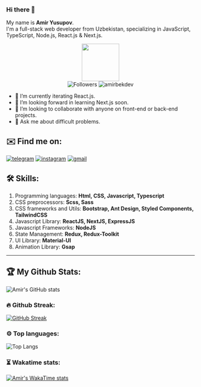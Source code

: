### Hi there 👋

My name is **Amir Yusupov**.
<br>
I'm a full-stack web developer from Uzbekistan, specializing in JavaScript, TypeScript, Node.js, React.js & Next.js.
<br>

<div id="header" align="center">
  <img src="https://media.giphy.com/media/M9gbBd9nbDrOTu1Mqx/giphy.gif" width="100"/>
 <br />
 <img src="https://img.shields.io/github/followers/amiryusupov?style=social" alt="Followers"/>
 <img src="https://komarev.com/ghpvc/?username=amiryusupov&label=Profile%20views&color=0e75b6&style=flat" alt="amirbekdev" />
</div>

- 🔭 I’m currently iterating React.js.
- 🌱 I’m looking forward in learning Next.js soon.
- 👯 I’m looking to collaborate with anyone on front-end or back-end projects.
- 💬 Ask me about difficult problems.

## ✉️ Find me on:

[![telegram](https://img.shields.io/badge/-@amir-blue?style=for-the-badge&logo=telegram)](https://t.me/amiryusupov070)
[![instagram](https://img.shields.io/badge/-@amir.yusupov-black?style=for-the-badge&logo=instagram)](https://instagram.com/amiryusupovv)
[![gmail](https://img.shields.io/badge/-@amir-white?style=for-the-badge&logo=gmail)](mailto:amiryusupov.070@gmail.com)

## 🛠 Skills:

1. Programming languages: **Html, CSS, Javascript, Typescript**
2. CSS preprocessors: **Scss, Sass**
3. CSS frameworks and Utils: **Bootstrap, Ant Design, Styled Components, TailwindCSS**
4. Javascript Library: **ReactJS, NextJS, ExpressJS**
5. Javascript Frameworks: **NodeJS**
6. State Management: **Redux, Redux-Toolkit**
7. UI Library: **Material-UI**
8. Animation Library: **Gsap**

---

## 🏆 My Github Stats:
![Amir's GitHub stats](https://github-readme-stats.vercel.app/api?username=amiryusupov&show_icons=true&theme=tokyonight)
<br>
### 🔥 Github Streak:
[![GitHub Streak](https://github-readme-streak-stats.herokuapp.com?user=amiryusupov&theme=dark&hide_border=true)](https://git.io/streak-stats)
<br>
### ⚙ Top languages:
![Top Langs](https://github-readme-stats.vercel.app/api/top-langs/?username=amiryusupov&layout=compact&theme=dark)
<br/>
### ⏳ Wakatime stats:
[![Amir's WakaTime stats](https://github-readme-stats.vercel.app/api/wakatime?username=amiryusupov&theme=dark)](https://github.com/anuraghazra/github-readme-stats)

